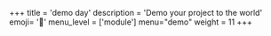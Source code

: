 +++
title = 'demo day'
description = 'Demo your project to the world'
emoji= '🚀'
menu_level = ['module']
menu="demo"
weight = 11
+++
